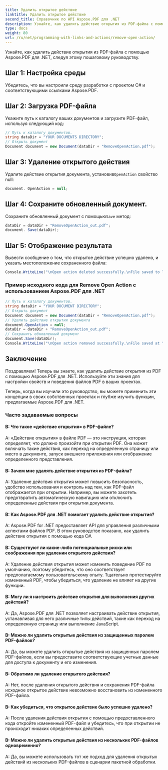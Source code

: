 ```yaml
---
title: Удалить открытое действие
linktitle: Удалить открытое действие
second_title: Справочник по API Aspose.PDF для .NET
description: Узнайте, как удалить действие открытия из PDF-файла с помощью Aspose.PDF для .NET.
type: docs
weight: 80
url: /ru/net/programming-with-links-and-actions/remove-open-action/
---
```

Узнайте, как удалить действие открытия из PDF-файла с помощью Aspose.PDF для .NET, следуя этому пошаговому руководству.

## Шаг 1: Настройка среды

Убедитесь, что вы настроили среду разработки с проектом C# и соответствующими ссылками Aspose.PDF.

## Шаг 2: Загрузка PDF-файла

Укажите путь к каталогу ваших документов и загрузите PDF-файл, используя следующий код:

```csharp
// Путь к каталогу документов.
string dataDir = "YOUR DOCUMENTS DIRECTORY";
// Открыть документ
Document document = new Document(dataDir + "RemoveOpenAction.pdf");
```

## Шаг 3: Удаление открытого действия

 Удалите действие открытия документа, установив`OpenAction` свойство null:

```csharp
document. OpenAction = null;
```

## Шаг 4: Сохраните обновленный документ.

 Сохраните обновленный документ с помощью`Save` метод:

```csharp
dataDir = dataDir + "RemoveOpenAction_out.pdf";
document. Save(dataDir);
```

## Шаг 5: Отображение результата

Вывести сообщение о том, что открытое действие успешно удалено, и указать местоположение сохраненного файла:

```csharp
Console.WriteLine("\nOpen action deleted successfully.\nFile saved to location: " + dataDir);
```

### Пример исходного кода для Remove Open Action с использованием Aspose.PDF для .NET 
```csharp
// Путь к каталогу документов.
string dataDir = "YOUR DOCUMENT DIRECTORY";
// Открыть документ
Document document = new Document(dataDir + "RemoveOpenAction.pdf");
// Удалить действие открытия документа
document.OpenAction = null;
dataDir = dataDir + "RemoveOpenAction_out.pdf";
// Сохранить обновленный документ
document.Save(dataDir);
Console.WriteLine("\nOpen action removed successfully.\nFile saved at " + dataDir); 
```

## Заключение

Поздравляем! Теперь вы знаете, как удалить действие открытия из PDF с помощью Aspose.PDF для .NET. Используйте эти знания для настройки свойств и поведения файлов PDF в ваших проектах.

Теперь, когда вы изучили это руководство, вы можете применить эти концепции в своих собственных проектах и глубже изучить функции, предлагаемые Aspose.PDF для .NET.

### Часто задаваемые вопросы 

#### В: Что такое «действие открытия» в PDF-файле?

A: «Действие открытия» в файле PDF — это инструкция, которая определяет, что должно произойти при открытии PDF. Она может включать такие действия, как переход на определенную страницу или место в документе, запуск внешнего приложения или отображение определенного представления.

#### В: Зачем мне удалять действие открытия из PDF-файла?

A: Удаление действия открытия может повысить безопасность, удобство использования и контроль над тем, как PDF-файл отображается при открытии. Например, вы можете захотеть предотвратить автоматическую навигацию или отключить определенные действия при открытии документа.

#### В: Как Aspose.PDF для .NET помогает удалить действие открытия?

A: Aspose.PDF for .NET предоставляет API для управления различными аспектами файлов PDF. В этом руководстве показано, как удалить действие открытия с помощью кода C#.

#### В: Существуют ли какие-либо потенциальные риски или соображения при удалении открытого действия?

A: Удаление действия открытия может изменить поведение PDF по умолчанию, поэтому убедитесь, что оно соответствует предполагаемому пользовательскому опыту. Тщательно протестируйте измененный PDF, чтобы убедиться, что удаление не влияет на другие функции.

#### В: Могу ли я настроить действие открытия для выполнения других действий?

A: Да, Aspose.PDF для .NET позволяет настраивать действие открытия, устанавливая для него различные типы действий, такие как переход на определенную страницу или выполнение JavaScript.

#### В: Можно ли удалить открытые действия из защищенных паролем PDF-файлов?
A: Да, вы можете удалить открытые действия из защищенных паролем PDF-файлов, если вы предоставите соответствующие учетные данные для доступа к документу и его изменения.

#### В: Обратимо ли удаление открытого действия?

A: Нет, после удаления открытого действия и сохранения PDF-файла исходное открытое действие невозможно восстановить из измененного PDF-файла.

#### В: Как убедиться, что открытое действие было успешно удалено?

A: После удаления действия открытия с помощью предоставленного кода откройте измененный PDF-файл и убедитесь, что при открытии не происходит никаких определенных действий.

#### В: Можно ли удалить открытые действия из нескольких PDF-файлов одновременно?

A: Да, вы можете использовать тот же подход для удаления открытых действий из нескольких PDF-файлов в сценарии пакетной обработки.